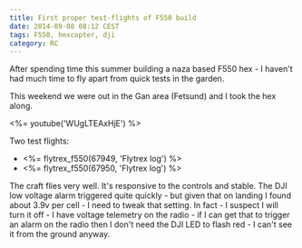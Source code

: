 ```yaml
---
title: First proper test-flights of F550 build
date: 2014-09-08 08:12 CEST
tags: F550, hexcopter, dji
category: RC
---
```


After spending time this summer building a naza based F550 hex - I haven't had much time to fly apart from quick tests in the garden.

This weekend we were out in the Gan area (Fetsund) and I took the hex along.

<%= youtube('WUgLTEAxHjE') %>

Two test flights:

* <%= flytrex_f550(67949, 'Flytrex log') %>
* <%= flytrex_f550(67950, 'Flytrex log') %>

The craft flies very well. It's responsive to the controls and stable. The DJI low voltage alarm triggered quite quickly - but given that on landing I found about 3.9v per cell - I need to tweak that setting. In fact - I suspect I will turn it off - I have voltage telemetry on the radio - if I can get that to trigger an alarm on the radio then I don't need the DJI LED to flash red - I can't see it from the ground anyway.